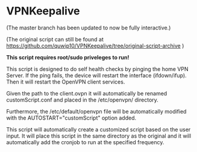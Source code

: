 # VPNKeepalive
(The master branch has been updated to now be fully interactive.)

(The original script can still be found at https://github.com/quwip10/VPNKeepalive/tree/original-script-archive )

**This script requires root/sudo priveleges to run!**

This script is designed to do self health checks by pinging the home VPN Server.
If the ping fails, the device will restart the interface (ifdown/ifup). Then it will
restart the OpenVPN client services.

Given the path to the client.ovpn it will automatically be renamed customScript.conf and placed in the /etc/openvpn/ 
directory.

Furthermore, the /etc/default/openvpn file will be automatically modified with the AUTOSTART="customScript" option added.

This script will automatically create a customized script based on the user input. It will place this script in the same directory as the original and it will automatically add the cronjob to run at the specified frequency. 

